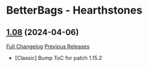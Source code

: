 # BetterBags - Hearthstones

## [1.08](https://github.com/Myrroddin/betterbags-hearthstones/tree/1.08) (2024-04-06)
[Full Changelog](https://github.com/Myrroddin/betterbags-hearthstones/compare/1.07...1.08) [Previous Releases](https://github.com/Myrroddin/betterbags-hearthstones/releases)

- [Classic] Bump ToC for patch 1.15.2  
